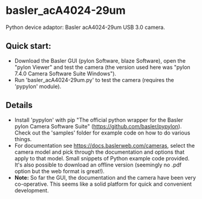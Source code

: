# basler_acA4024-29um
Python device adaptor: Basler acA4024-29um USB 3.0 camera.
## Quick start:
- Download the Basler GUI (pylon Software, blaze Software), open the "pylon Viewer" and test the camera (the version used here was "pylon 7.4.0 Camera Software Suite Windows").
- Run 'basler_acA4024-29um.py' to test the camera (requires the 'pypylon' module).
## Details
- Install 'pypylon' with pip "The official python wrapper for the Basler pylon Camera Software Suite" (https://github.com/basler/pypylon). Check out the 'samples' folder for example code on how to do various things.
- For documentation see https://docs.baslerweb.com/cameras, select the camera model and pick through the documentation and options that apply to that model. Small snippets of Python example code provided. It's also possible to download an offline version (seemingly no .pdf option but the web format is great!).
- **Note:** So far the GUI, the documentation and the camera have been very co-operative. This seems like a solid platform for quick and convenient development.
